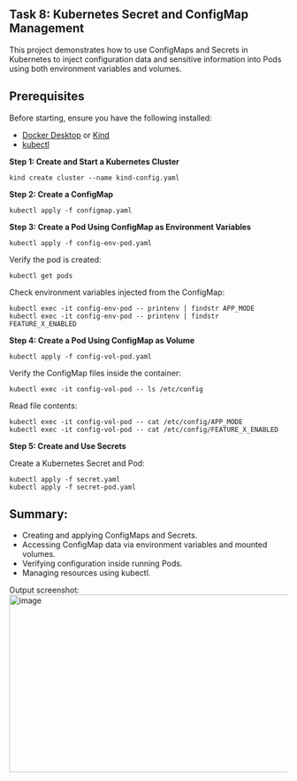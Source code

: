 ## Task 8: Kubernetes Secret and ConfigMap Management

This project demonstrates how to use ConfigMaps and Secrets in Kubernetes to inject configuration data and sensitive 
information into Pods using both environment variables and volumes.

## Prerequisites

Before starting, ensure you have the following installed:
- [Docker Desktop](https://www.docker.com/products/docker-desktop/) or [Kind](https://kind.sigs.k8s.io/)
- [kubectl](https://kubernetes.io/docs/tasks/tools/)

**Step 1: Create and Start a Kubernetes Cluster**
```
kind create cluster --name kind-config.yaml
```
**Step 2: Create a ConfigMap**
```
kubectl apply -f configmap.yaml
```
**Step 3: Create a Pod Using ConfigMap as Environment Variables**
```
kubectl apply -f config-env-pod.yaml
```
Verify the pod is created:
```
kubectl get pods
```
Check environment variables injected from the ConfigMap:
```
kubectl exec -it config-env-pod -- printenv | findstr APP_MODE
kubectl exec -it config-env-pod -- printenv | findstr FEATURE_X_ENABLED
```
**Step 4: Create a Pod Using ConfigMap as Volume**
```
kubectl apply -f config-vol-pod.yaml
```
Verify the ConfigMap files inside the container:
```
kubectl exec -it config-vol-pod -- ls /etc/config
```
Read file contents:
```
kubectl exec -it config-vol-pod -- cat /etc/config/APP_MODE
kubectl exec -it config-vol-pod -- cat /etc/config/FEATURE_X_ENABLED
```
**Step 5: Create and Use Secrets**

Create a Kubernetes Secret and Pod:
```
kubectl apply -f secret.yaml
kubectl apply -f secret-pod.yaml
```

## Summary:
  - Creating and applying ConfigMaps and Secrets.
  - Accessing ConfigMap data via environment variables and mounted volumes.
  - Verifying configuration inside running Pods.
  - Managing resources using kubectl.


Output screenshot:
<img width="1057" height="321" alt="image" src="https://github.com/user-attachments/assets/96d57bde-d175-4f50-9225-801a2655ffb8" />


